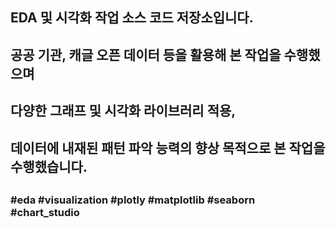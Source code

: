 ##
## EDA 및 시각화 작업 소스 코드 저장소입니다.
## 공공 기관, 캐글 오픈 데이터 등을 활용해 본 작업을 수행했으며
## 다양한 그래프 및 시각화 라이브러리 적용,
## 데이터에 내재된 패턴 파악 능력의 향상 목적으로 본 작업을 수행했습니다.
##
### #eda #visualization #plotly #matplotlib #seaborn #chart_studio
##
